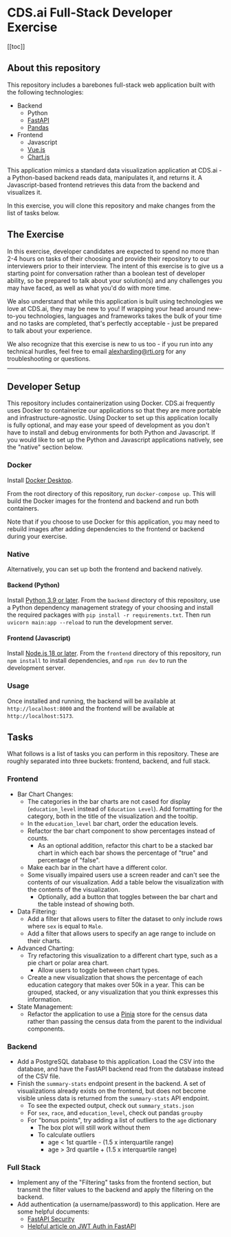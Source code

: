 # CDS.ai Full-Stack Developer Exercise

[[toc]]


## About this repository

This repository includes a barebones full-stack web application built with the following technologies:

* Backend
  * Python
  * [FastAPI](https://fastapi.tiangolo.com/)
  * [Pandas](https://pandas.pydata.org/)
* Frontend
  * Javascript
  * [Vue.js](https://vuejs.org/)
  * [Chart.js](https://www.chartjs.org/docs/latest/)

This application mimics a standard data visualization application at CDS.ai - a Python-based backend reads data, manipulates it, and returns it. A Javascript-based frontend retrieves this data from the backend and visualizes it.

In this exercise, you will clone this repository and make changes from the list of tasks below.

## The Exercise
In this exercise, developer candidates are expected to spend no more than 2-4 hours on tasks of their choosing and provide their repository to our interviewers prior to their interview. The intent of this exercise is to give us a starting point for conversation rather than a boolean test of developer ability, so be prepared to talk about your solution(s) and any challenges you may have faced, as well as what you'd do with more time.

We also understand that while this application is built using technologies we love at CDS.ai, they may be new to you! If wrapping your head around new-to-you technologies, languages and frameworks takes the bulk of your time and no tasks are completed, that's perfectly acceptable - just be prepared to talk about your experience.

We also recognize that this exercise is new to us too - if you run into any technical hurdles, feel free to email alexharding@rti.org for any troubleshooting or questions.

---

## Developer Setup

This repository includes containerization using Docker. CDS.ai frequently uses Docker to containerize our applications so that they are more portable and infrastructure-agnostic. Using Docker to set up this application locally is fully optional, and may ease your speed of development as you don't have to install and debug environments for both Python and Javascript. If you would like to set up the Python and Javascript applications natively, see the "native" section below.

### Docker

Install [Docker Desktop](https://www.docker.com/products/docker-desktop/).

From the root directory of this repository, run `docker-compose up`. This will build the Docker images for the frontend and backend and run both containers.

Note that if you choose to use Docker for this application, you may need to rebuild images after adding dependencies to the frontend or backend during your exercise.

### Native

Alternatively, you can set up both the frontend and backend natively.

#### Backend (Python)

Install [Python 3.9 or later](https://www.python.org/downloads/). From the `backend` directory of this repository, use a Python dependency management strategy of your choosing and install the required packages with `pip install -r requirements.txt`. Then run `uvicorn main:app --reload` to run the development server.

#### Frontend (Javascript)

Install [Node.js 18 or later](https://nodejs.org/en/download). From the `frontend` directory of this repository, run `npm install` to install dependencies, and `npm run dev` to run the development server.

### Usage

Once installed and running, the backend will be available at `http://localhost:8000` and the frontend will be available at `http://localhost:5173`.

## Tasks

What follows is a list of tasks you can perform in this repository. These are roughly separated into three buckets: frontend, backend, and full stack. 

### Frontend

* Bar Chart Changes:
  * The categories in the bar charts are not cased for display (`education_level` instead of `Education Level`). Add formatting for the category, both in the title of the visualization and the tooltip.
  * In the `education_level` bar chart, order the education levels.
  * Refactor the bar chart component to show percentages instead of counts.
    * As an optional addition, refactor this chart to be a stacked bar chart in which each bar shows the percentage of "true" and percentage of "false".
  * Make each bar in the chart have a different color.
  * Some visually impaired users use a screen reader and can't see the contents of our visualization. Add a table below the visualization with the contents of the visualization.
    * Optionally, add a button that toggles between the bar chart and the table instead of showing both.
* Data Filtering:
  * Add a filter that allows users to filter the dataset to only include rows where `sex` is equal to `Male`.
  * Add a filter that allows users to specify an age range to include on their charts.
* Advanced Charting:
  * Try refactoring this visualization to a different chart type, such as a pie chart or polar area chart.
    * Allow users to toggle between chart types.
  * Create a new visualization that shows the percentage of each education category that makes over 50k in a year. This can be grouped, stacked, or any visualization that you think expresses this information.
* State Management:
  * Refactor the application to use a [Pinia](https://pinia.vuejs.org/) store for the census data rather than passing the census data from the parent to the individual components.

### Backend

* Add a PostgreSQL database to this application. Load the CSV into the database, and have the FastAPI backend read from the database instead of the CSV file.
* Finish the `summary-stats` endpoint present in the backend. A set of visualizations already exists on the frontend, but does not become visible unless data is returned from the `summary-stats` API endpoint. 
  * To see the expected output, check out `summary_stats.json`
  * For `sex`, `race`, and `education_level`, check out pandas `groupby`
  * For "bonus points", try adding a list of outliers to the `age` dictionary
    * The box plot will still work without them
    * To calculate outliers
      * age < 1st quartile - (1.5 x interquartile range)
      * age > 3rd quartile + (1.5 x interquartile range)

### Full Stack

* Implement any of the "Filtering" tasks from the frontend section, but transmit the filter values to the backend and apply the filtering on the backend.
* Add authentication (a username/password) to this application. Here are some helpful documents:
  * [FastAPI Security](https://fastapi.tiangolo.com/tutorial/security/)
  * [Helpful article on JWT Auth in FastAPI](https://www.freecodecamp.org/news/how-to-add-jwt-authentication-in-fastapi/)
